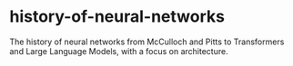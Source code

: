 # history-of-neural-networks
The history of neural networks from McCulloch and Pitts to Transformers and Large Language Models, with a focus on architecture.
